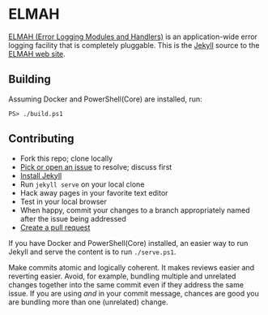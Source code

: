 # ELMAH

[ELMAH (Error Logging Modules and Handlers)][elmah] is an application-wide
error logging facility that is completely pluggable. This is the
[Jekyll][jekyll] source to the [ELMAH web site][www].

## Building

Assuming Docker and PowerShell(Core) are installed, run:

    PS> ./build.ps1


## Contributing

- Fork this repo; clone locally
- [Pick or open an issue][issues] to resolve; discuss first
- [Install Jekyll][jkinst]
- Run `jekyll serve` on your local clone
- Hack away pages in your favorite text editor
- Test in your local browser
- When happy, commit your changes to a branch appropriately named after the
  issue being addressed
- [Create a pull request][pr]

If you have Docker and PowerShell(Core) installed, an easier way to run
Jekyll and serve the content is to run `./serve.ps1`.

Make commits atomic and logically coherent. It makes reviews easier and
reverting easier. Avoid, for example, bundling multiple and unrelated
changes together into the same commit even if they address the same issue.
If you are using *and* in your commit message, chances are good you are
bundling more than one (unrelated) change.


  [elmah]: https://code.google.com/p/elmah/
  [www]: https://elmah.github.io/
  [issues]: https://github.com/elmah/www/issues
  [pr]: https://github.com/elmah/www/compare/
  [jekyll]: http://jekyllrb.com/
  [jkinst]: http://jekyllrb.com/docs/installation/
  [PortableJekyll]: https://github.com/madhur/PortableJekyll